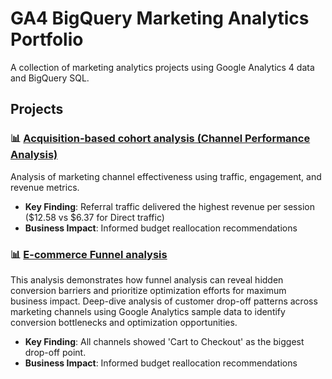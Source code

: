 # GA4 BigQuery Marketing Analytics Portfolio

A collection of marketing analytics projects using Google Analytics 4 data and BigQuery SQL.

## Projects

### 📊 [Acquisition-based cohort analysis (Channel Performance Analysis)](./channel-performance-analysis/)
Analysis of marketing channel effectiveness using traffic, engagement, and revenue metrics.
- **Key Finding**: Referral traffic delivered the highest revenue per session ($12.58 vs $6.37 for Direct traffic)
- **Business Impact**: Informed budget reallocation recommendations


### 📊 [E-commerce Funnel analysis](./channel-performance-analysis/)
This analysis demonstrates how funnel analysis can reveal hidden conversion barriers and prioritize optimization efforts for maximum business impact. 
Deep-dive analysis of customer drop-off patterns across marketing channels using Google Analytics sample data to identify conversion bottlenecks and optimization opportunities.
- **Key Finding**: All channels showed 'Cart to Checkout' as the biggest drop-off point. 
- **Business Impact**: Informed budget reallocation recommendations
